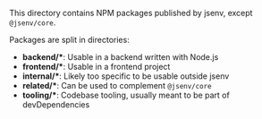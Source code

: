 This directory contains NPM packages published by jsenv, except `@jsenv/core`.

Packages are split in directories:

- **backend/\***: Usable in a backend written with Node.js
- **frontend/\***: Usable in a frontend project
- **internal/\***: Likely too specific to be usable outside jsenv
- **related/\***: Can be used to complement `@jsenv/core`
- **tooling/\***: Codebase tooling, usually meant to be part of devDependencies
